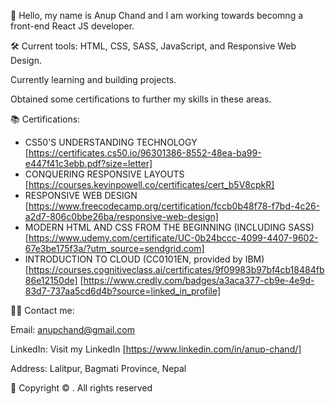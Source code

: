 
🚀 Hello, my name is Anup Chand and I am working towards becomng a front-end React JS developer.

:hammer_and_wrench: Current tools: HTML, CSS, SASS, JavaScript, and Responsive Web Design. 

Currently learning and building projects.

Obtained some certifications to further my skills in these areas.


📚 Certifications:

* CS50'S UNDERSTANDING TECHNOLOGY [https://certificates.cs50.io/96301386-8552-48ea-ba99-e447f41c3ebb.pdf?size=letter]
* CONQUERING RESPONSIVE LAYOUTS [https://courses.kevinpowell.co/certificates/cert_b5V8cpkR]
* RESPONSIVE WEB DESIGN [https://www.freecodecamp.org/certification/fccb0b48f78-f7bd-4c26-a2d7-806c0bbe26ba/responsive-web-design]
* MODERN HTML AND CSS FROM THE BEGINNING (INCLUDING SASS) [https://www.udemy.com/certificate/UC-0b24bccc-4099-4407-9602-67e3be175f3a/?utm_source=sendgrid.com]
* INTRODUCTION TO CLOUD (CC0101EN, provided by IBM) [https://courses.cognitiveclass.ai/certificates/9f09983b97bf4cb18484fb86e12150de] [https://www.credly.com/badges/a3aca377-cb9e-4e9d-83d7-737aa5cd6d4b?source=linked_in_profile]

👨‍💻 Contact me: 

Email: anupchand@gmail.com

LinkedIn: Visit my LinkedIn [https://www.linkedin.com/in/anup-chand/]

Address: Lalitpur, Bagmati Province, Nepal

📜 Copyright © <span id="thisYear"></span>.   All rights reserved


<!---
anupchand/anupchand is a ✨ special ✨ repository because its `README.md` (this file) appears on your GitHub profile.
You can click the Preview link to take a look at your changes.
--->
